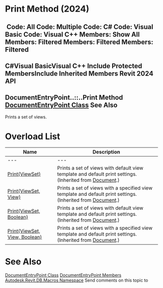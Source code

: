 # Print Method (2024)

﻿
 Code: All Code: Multiple Code: C# Code: Visual Basic Code: Visual C++  Members: Show All Members: Filtered Members: Filtered Members: Filtered   
---  
C#Visual BasicVisual C++
Include Protected MembersInclude Inherited Members
Revit 2024 API  
---  
DocumentEntryPoint..::..Print Method   
[DocumentEntryPoint Class](99996ba9-d1a7-d27e-c0ce-eb271a4c35bb.md "DocumentEntryPoint Class") See Also  
---  
Prints a set of views.
# Overload List
| Name | Description |
| --- | --- |
| --- | --- | --- |
| [Print(ViewSet)](3acc25be-ddb8-99e8-ea8c-ef0b86b6eb8c.md "Print Method \(ViewSet\)") | Prints a set of views with default view template and default print settings. (Inherited from [Document](db03274b-a107-aa32-9034-f3e0df4bb1ec.md "Document Class").) |
| [Print(ViewSet, View)](3db1fadb-0349-f0cd-c3cc-c9aa90454880.md "Print Method \(ViewSet, View\)") | Prints a set of views with a specified view template and default print settings. (Inherited from [Document](db03274b-a107-aa32-9034-f3e0df4bb1ec.md "Document Class").) |
| [Print(ViewSet, Boolean)](6030120a-4523-3d02-5e38-6ed684c174cb.md "Print Method \(ViewSet, Boolean\)") | Prints a set of views with default view template and default print settings. (Inherited from [Document](db03274b-a107-aa32-9034-f3e0df4bb1ec.md "Document Class").) |
| [Print(ViewSet, View, Boolean)](fb631da2-2261-4683-a957-5b63ac985d62.md "Print Method \(ViewSet, View, Boolean\)") | Prints a set of views with a specified view template and default print settings. (Inherited from [Document](db03274b-a107-aa32-9034-f3e0df4bb1ec.md "Document Class").) |

# See Also
[DocumentEntryPoint Class](99996ba9-d1a7-d27e-c0ce-eb271a4c35bb.md "DocumentEntryPoint Class")
[DocumentEntryPoint Members](cbeef9b7-78da-9bb9-00f9-75fd3bfde3e1.md "DocumentEntryPoint Members")
[Autodesk.Revit.DB.Macros Namespace](8b8f9876-f4c2-abff-fc5b-79e337d84e01.md "Autodesk.Revit.DB.Macros Namespace")
Send comments on this topic to 